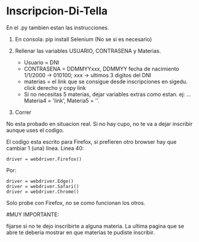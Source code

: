 # Inscripcion-Di-Tella


En el .py tambien estan las instrucciones. 


1. En consola: pip install Selenium (No se si es necesario)

2. Rellenar las variables USUARIO, CONTRASENA y Materias.
      * Usuario = DNI
      * CONTRASENA = DDMMYYxxx, DDMMYY fecha de nacimiento 1/1/2000 -> 010100; xxx -> ultimos 3 digitos del DNI
      * materias = el link que se consigue desde inscripciones en sigedu. click derecho y copy link
      * Si no necesitas 5 materias, dejar variables extras como estan. ej: ... Materia4 = 'link', Materia5 = ''.
      
3. Correr


No esta probado en situacion real. Si no hay cupo, no te va a dejar inscribir aunque uses el codigo. 


El codigo esta escrito para Firefox, si prefieren otro browser hay que cambiar 1 (una) linea. Linea 40:

    driver = webdriver.Firefox()   
    
Por: 
    
    driver = webdriver.Edge()
    driver = webdriver.Safari()
    driver = webdriver.Chrome()
    
 Solo probe con Firefox, no se como funcionan los otros.
 
 #MUY IMPORTANTE:
 
 fijarse si no te dejo inscribirte a alguna materia. La ultima pagina que se abre te deberia mostrar en que materias te pudiste inscribir.
 
